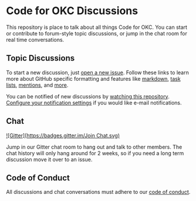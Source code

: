 # Code for OKC Discussions

This repository is place to talk about all things Code for OKC. You can start or contribute to forum-style topic discussions, or jump in the chat room for real time conversations.

## Topic Discussions

To start a new discussion, just [open a new issue](https://github.com/codeforokc/talk/issues/new). Follow these links to learn more about GitHub specific formatting and features like [markdown](https://guides.github.com/features/mastering-markdown/), [task lists](https://help.github.com/articles/writing-on-github/), [mentions](https://guides.github.com/features/issues/#notifications), and [more](https://guides.github.com/features/issues/).

You can be notified of new discussions by [watching this repository](https://help.github.com/articles/watching-repositories/). [Configure your notification settings](https://help.github.com/articles/configuring-notification-delivery-methods/) if you would like e-mail notifications.

## Chat

[![Gitter](https://badges.gitter.im/Join Chat.svg)](https://gitter.im/codeforokc/discussions?utm_source=badge&utm_medium=badge&utm_campaign=pr-badge)

Jump in our Gitter chat room to hang out and talk to other members. The chat history will only hang around for 2 weeks, so if you need a long term discussion move it over to an issue.

## Code of Conduct

All discussions and chat conversations must adhere to our [code of conduct](https://github.com/codeforokc/codeofconduct).
